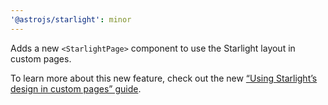 ```yaml
---
'@astrojs/starlight': minor
---
```


Adds a new `<StarlightPage>` component to use the Starlight layout in custom pages.

To learn more about this new feature, check out the new [“Using Starlight’s design in custom pages” guide](https://starlight.astro.build/guides/pages/#using-starlights-design-in-custom-pages).
